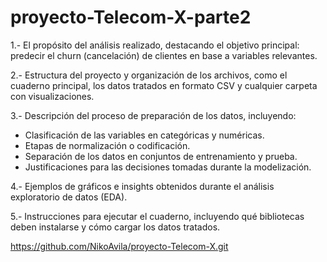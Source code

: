 # proyecto-Telecom-X-parte2

1.- El propósito del análisis realizado, destacando el objetivo principal: predecir el churn (cancelación) de clientes en base a variables relevantes.

2.- Estructura del proyecto y organización de los archivos, como el cuaderno principal, los datos tratados en formato CSV y cualquier carpeta con visualizaciones.

3.- Descripción del proceso de preparación de los datos, incluyendo:
  - Clasificación de las variables en categóricas y numéricas.
  - Etapas de normalización o codificación.
  - Separación de los datos en conjuntos de entrenamiento y prueba.
  - Justificaciones para las decisiones tomadas durante la modelización.

4.- Ejemplos de gráficos e insights obtenidos durante el análisis exploratorio de datos (EDA).

5.- Instrucciones para ejecutar el cuaderno, incluyendo qué bibliotecas deben instalarse y cómo cargar los datos tratados.

https://github.com/NikoAvila/proyecto-Telecom-X.git
